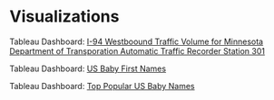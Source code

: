 # Visualizations
Tableau Dashboard: [I-94 Westboound Traffic Volume for Minnesota Department of Transporation Automatic Traffic Recorder Station 301](https://public.tableau.com/profile/nikki.s6178#!/vizhome/TrafficVolume_15976220616850/Dashboard)

Tableau Dashboard: [US Baby First Names](https://public.tableau.com/profile/nikki.s6178#!/vizhome/USABabyFirstNames/USTopBabyNames)

Tableau Dashboard: [Top Popular US Baby Names](https://public.tableau.com/profile/nikki.s6178#!/vizhome/USABabyFirstNames/USTopBabyNames)
